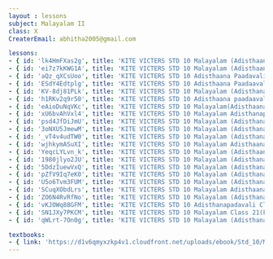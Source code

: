 ```yaml
--- 
layout : lessons 
subject: Malayalam II
class: X
CreaterEmail: abhitha2005@gmail.com

lessons: 
- { id: 'lk4HmFXas2g', title: 'KITE VICTERS STD 10 Malayalam (Adisthaana paadaavali)Class 01(First Bell-ഫസ്റ്റ് ബെല്‍)' }
- { id: 'ei7z7kKWG1A', title: 'KITE VICTERS STD 10 Malayalam (Adisthaana Paadaavali) Class 02 (First Bell-ഫസ്റ്റ് ബെല്‍)' }
- { id: 'aQz_qXCsUoo', title: 'KITE VICTERS STD 10 Adisthaana Paadavali Class 03 (First Bell-ഫസ്റ്റ് ബെല്‍)' }
- { id: 'ESdY4Edtplg', title: 'KITE VICTERS STD 10 Adisthaana Paadaavali Class 04 (First Bell-ഫസ്റ്റ് ബെല്‍)' }
- { id: 'KV-8dj81PLk', title: 'KITE VICTERS STD 10 Malayalam (Adisthana Paadavali) Class 05 (First Bell-ഫസ്റ്റ് ബെല്‍)' }
- { id: 'h1RKv2q9r50', title: 'KITE VICTERS STD 10 Adisthaana paadaavali Class 06 (First Bell-ഫസ്റ്റ് ബെല്‍)' }
- { id: 'eAioDuNqVKc', title: 'KITE VICTERS STD 10 Malayalam(Adisthaanapaadam) Class 07 (First Bell-ഫസ്റ്റ് ബെല്‍)' }
- { id: 'xU6bvAhVxl4', title: 'KITE VICTERS STD 10 Malayalam Adisthanapaadam Class 08 (First Bell-ഫസ്റ്റ് ബെല്‍)' }
- { id: 'psd4JfDiJmU', title: 'KITE VICTERS STD 10 Malayalam (Adisthana paadaavali) Class 09 (First Bell-ഫസ്റ്റ് ബെല്‍)' }
- { id: '3oNXU5JmewM', title: 'KITE VICTERS STD 10 Malayalam (Adisthanapaadam) Class 10 (First Bell-ഫസ്റ്റ് ബെല്‍)' }
- { id: '_vT4v4udTW0', title: 'KITE VICTERS STD 10 Malayalam (Adisthana paadavali) Class 11 (First Bell-ഫസ്റ്റ് ബെല്‍)' }
- { id: 'wjhkymASuXI', title: 'KITE VICTERS STD 10 Malayalam Adisthaana Paadavali Class 12 (First Bell-ഫസ്റ്റ് ബെല്‍)' }
- { id: 'YeqcLYLvn_k', title: 'KITE VICTERS STD 10 Malayalam (Adisthaana Padavali) Class 13 (First Bell-ഫസ്റ്റ് ബെല്‍)' }
- { id: '1980jlyo2JU', title: 'KITE VICTERS STD 10 Malayalam (Adisthanapadavali) Class 14 (First Bell-ഫസ്റ്റ് ബെല്‍)' }
- { id: '5DdzIuewVxQ', title: 'KITE VICTERS STD 10 Malayalam (Adisthana padavali) Class 15 (First Bell-ഫസ്റ്റ് ബെല്‍)' }
- { id: 'pZfV9Iq7eK0', title: 'KITE VICTERS STD 10 Malayalam (Adisthanapaadam) Class 16 (First Bell-ഫസ്റ്റ് ബെല്‍)' }
- { id: 'U5o6Tvm3FUM', title: 'KITE VICTERS STD 10 Malayalam (Adisthana padavali) Class 17 (First Bell-ഫസ്റ്റ് ബെല്‍)' }
- { id: 'SCuqXObdLrs', title: 'KITE VICTERS STD 10 Malayalam Adisthaanapaadavali Class 18 (First Bell-ഫസ്റ്റ് ബെല്‍)' }
- { id: 'ZO6N4RvRfNo', title: 'KITE VICTERS STD 10 Malayalam (Adisthanapadavali) Class 19 (First Bell-ഫസ്റ്റ് ബെല്‍)' }
- { id: 'vKJOWq88GFM', title: 'KITE VICTERS STD 10 Adisthanapadavali Class 20 (First Bell-ഫസ്റ്റ് ബെല്‍)' }
- { id: 'SN1JXy7PKCM', title: 'KITE VICTERS STD 10 Malayalam Class 21(First Bell-ഫസ്റ്റ് ബെല്‍)' }
- { id: 'qWLrt-7On0g', title: 'KITE VICTERS STD 10 Malayalam (Adisthanapadavali) Class 22 (First Bell-ഫസ്റ്റ് ബെല്‍)' }

textbooks:
- { link: 'https://d1v6qmyxzkp4v1.cloudfront.net/uploads/ebook/Std_10/MalayalamBT_1/MalayalamBT_1.pdf', title: 'Malayalam II' , medium: 'Malayalam' }
--- 
```

